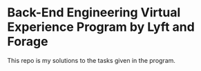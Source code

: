 # Back-End Engineering Virtual Experience Program by Lyft and Forage
This repo is my solutions to the tasks given in the program.

